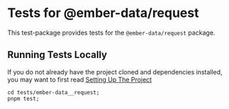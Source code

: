 # Tests for @ember-data/request

This test-package provides tests for the `@ember-data/request` package.

## Running Tests Locally

If you do not already have the project cloned and dependencies installed, you may want to first read [Setting Up The Project](../../contributing/setting-up-the-project.md) 

```cli
cd tests/ember-data__request;
pnpm test;
```
